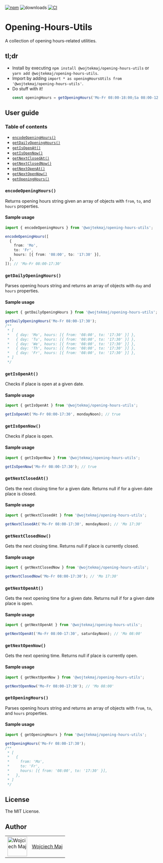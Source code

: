 [![npm](https://img.shields.io/npm/v/@wojtekmaj/opening-hours-utils.svg)](https://www.npmjs.com/package/@wojtekmaj/opening-hours-utils) ![downloads](https://img.shields.io/npm/dt/@wojtekmaj/opening-hours-utils.svg) [![CI](https://github.com/wojtekmaj/opening-hours-utils/actions/workflows/ci.yml/badge.svg)](https://github.com/wojtekmaj/opening-hours-utils/actions)

# Opening-Hours-Utils

A collection of opening hours-related utilities.

## tl;dr

- Install by executing `npm install @wojtekmaj/opening-hours-utils` or `yarn add @wojtekmaj/opening-hours-utils`.
- Import by adding `import * as openingHoursUtils from '@wojtekmaj/opening-hours-utils'`.
- Do stuff with it!
  ```ts
  const openingHours = getOpeningHours('Mo-Fr 08:00-18:00;Sa 08:00-12:00');
  ```

## User guide

### Table of contents

- [`encodeOpeningHours()`](#encodeOpeningHours)
- [`getDailyOpeningHours()`](#getDailyOpeningHours)
- [`getIsOpenAt()`](#getIsOpenAt)
- [`getIsOpenNow()`](#getIsOpenNow)
- [`getNextClosedAt()`](#getNextClosedAt)
- [`getNextClosedNow()`](#getNextClosedNow)
- [`getNextOpenAt()`](#getNextOpenAt)
- [`getNextOpenNow()`](#getNextOpenNow)
- [`getOpeningHours()`](#getOpeningHours)

### `encodeOpeningHours()`

Returns opening hours string given an array of objects with `from`, `to`, and `hours` properties.

#### Sample usage

```ts
import { encodeOpeningHours } from '@wojtekmaj/opening-hours-utils';

encodeOpeningHours([
  {
    from: 'Mo',
    to: 'Fr',
    hours: [{ from: '08:00', to: '17:30' }],
  },
]); // 'Mo-Fr 08:00-17:30'
```

### `getDailyOpeningHours()`

Parses opening hours string and returns an array of objects with `day` and `hours` properties.

#### Sample usage

```ts
import { getDailyOpeningHours } from '@wojtekmaj/opening-hours-utils';

getDailyOpeningHours('Mo-Fr 08:00-17:30');
/**
 * [
 *   { day: 'Mo', hours: [{ from: '08:00', to: '17:30' }] },
 *   { day: 'Tu', hours: [{ from: '08:00', to: '17:30' }] },
 *   { day: 'We', hours: [{ from: '08:00', to: '17:30' }] },
 *   { day: 'Th', hours: [{ from: '08:00', to: '17:30' }] },
 *   { day: 'Fr', hours: [{ from: '08:00', to: '17:30' }] },
 * ]
 */
```

### `getIsOpenAt()`

Checks if place is open at a given date.

#### Sample usage

```ts
import { getIsOpenAt } from '@wojtekmaj/opening-hours-utils';

getIsOpenAt('Mo-Fr 08:00-17:30', mondayNoon); // true
```

### `getIsOpenNow()`

Checks if place is open.

#### Sample usage

```ts
import { getIsOpenNow } from '@wojtekmaj/opening-hours-utils';

getIsOpenNow('Mo-Fr 08:00-17:30'); // true
```

### `getNextClosedAt()`

Gets the next closing time for a given date. Returns null if for a given date place is closed.

#### Sample usage

```ts
import { getNextClosedAt } from '@wojtekmaj/opening-hours-utils';

getNextClosedAt('Mo-Fr 08:00-17:30', mondayNoon); // 'Mo 17:30'
```

### `getNextClosedNow()`

Gets the next closing time. Returns null if place is currently closed.

#### Sample usage

```ts
import { getNextClosedNow } from '@wojtekmaj/opening-hours-utils';

getNextClosedNow('Mo-Fr 08:00-17:30'); // 'Mo 17:30'
```

### `getNextOpenAt()`

Gets the next opening time for a given date. Returns null if for a given date place is open.

#### Sample usage

```ts
import { getNextOpenAt } from '@wojtekmaj/opening-hours-utils';

getNextOpenAt('Mo-Fr 08:00-17:30', saturdayNoon); // 'Mo 08:00'
```

### `getNextOpenNow()`

Gets the next opening time. Returns null if place is currently open.

#### Sample usage

```ts
import { getNextOpenNow } from '@wojtekmaj/opening-hours-utils';

getNextOpenNow('Mo-Fr 08:00-17:30'); // 'Mo 08:00'
```

### `getOpeningHours()`

Parses opening hours string and returns an array of objects with `from`, `to`, and `hours` properties.

#### Sample usage

```ts
import { getOpeningHours } from '@wojtekmaj/opening-hours-utils';

getOpeningHours('Mo-Fr 08:00-17:30');
/**
 * [
 *   {
 *     from: 'Mo',
 *     to: 'Fr',
 *     hours: [{ from: '08:00', to: '17:30' }],
 *   },
 * ]
 */
```

## License

The MIT License.

## Author

<table>
  <tr>
    <td >
      <img src="https://avatars.githubusercontent.com/u/5426427?v=4&s=128" width="64" height="64" alt="Wojciech Maj">
    </td>
    <td>
      <a href="https://github.com/wojtekmaj">Wojciech Maj</a>
    </td>
  </tr>
</table>
